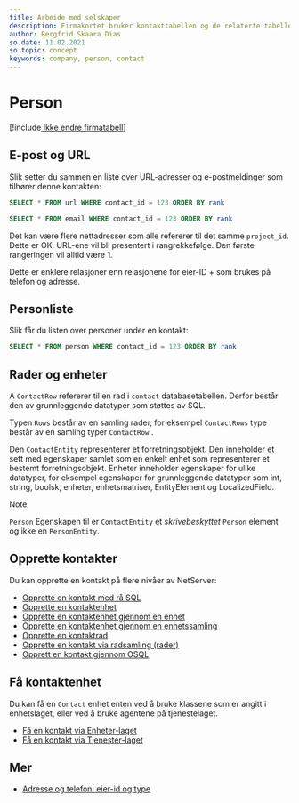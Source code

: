 ```yaml
---
title: Arbeide med selskaper
description: Firmakortet bruker kontakttabellen og de relaterte tabellene. Det finnes flere personoppføringer for alle kontakter.
author: Bergfrid Skaara Dias
so.date: 11.02.2021
so.topic: concept
keywords: company, person, contact
---
```


# Person

[!include[ Ikke endre firmatabell](../../includes/warn-company-table.md)]

## E-post og URL

Slik setter du sammen en liste over URL-adresser og e-postmeldinger som tilhører denne kontakten:

```SQL
SELECT * FROM url WHERE contact_id = 123 ORDER BY rank

SELECT * FROM email WHERE contact_id = 123 ORDER BY rank
```

Det kan være flere nettadresser som alle refererer til det samme `project_id`. Dette er OK. URL-ene vil bli presentert i rangrekkefølge. Den første rangeringen vil alltid være 1.

Dette er enklere relasjoner enn relasjonene for eier-ID + som brukes på telefon og adresse.

## Personliste

Slik får du listen over personer under en kontakt:

```SQL
SELECT * FROM person WHERE contact_id = 123 ORDER BY rank
```

## Rader og enheter

A `ContactRow` refererer til en rad i `contact` databasetabellen. Derfor består den av grunnleggende datatyper som støttes av SQL.

Typen `Rows` består av en samling  rader, for eksempel `ContactRows` type består av en samling typer `ContactRow` .

Den `ContactEntity` representerer et forretningsobjekt. Den inneholder et sett med egenskaper samlet som en enkelt enhet som representerer et bestemt forretningsobjekt. Enheter inneholder egenskaper for ulike datatyper, for eksempel egenskaper for grunnleggende datatyper som int, string, boolsk, enheter, enhetsmatriser, EntityElement og LocalizedField.

> [!NOTE]
>  `Person` Egenskapen til er `ContactEntity` et *skrivebeskyttet* `Person` element og ikke en `PersonEntity`.

## Opprette kontakter

Du kan opprette en kontakt på flere nivåer av NetServer:

* [Opprette en kontakt med rå SQL][9]
* [Opprette en kontaktenhet][1]
* [Opprette en kontaktenhet gjennom en enhet][2]
* [Opprette en kontaktenhet gjennom en enhetssamling][3]
* [Opprette en kontaktrad][4]
* [Opprette en kontakt via radsamling (rader)][5]
* [Opprett en kontakt gjennom OSQL][6]

## Få kontaktenhet

Du kan få en `Contact` enhet enten ved å bruke  klassene som er angitt i enhetslaget, eller ved å bruke agentene på tjenestelaget.

* [Få en kontakt via Enheter-laget][7]
* [Få en kontakt via Tjenester-laget][8]

## Mer

* [Adresse og telefon: eier-id og type][10]

<!-- Referenced links -->
[1]: entity/create-contact-entity.md
[2]: entity/create-contact-entity-in-entity.md
[3]: entity/create-contact-entity-in-collection.md
[4]: row/create-contact-row.md
[5]: row/create-contact-rows.md
[6]: osql/create-contact-osql.md
[7]: entity/get-contact-via-entities-layer.md
[8]: services/get-contact-via-services-layer.md
[9]: sql/create-contact-sql.md
[10]: ../../globalization-and-localization/address/index.md

<!-- Referenced images -->

